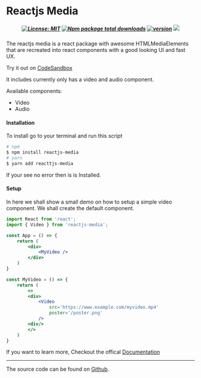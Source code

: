 # Reactjs Media

##### <div align="center"> [![License: MIT](https://flat.badgen.net/npm/license/reactjs-media)](https://opensource.org/licenses/MIT) [![Npm package total downloads](https://flat.badgen.net/npm/dt/reactjs-media)](https://npmjs.com/package/reactjs-media) [![version](https://flat.badgen.net/npm/v/reactjs-media)](https://npmjs.com/package/reactjs-media) [![](https://flat.badgen.net/badge/icon/github?icon=github&label&color=black)](https://github.com/jim-junior/reactjs-media) </div>

The reactjs media is a react package with awesome HTMLMediaElements that are recreated into react components with a good looking UI and fast UX.

Try it out on [CodeSandbox](https://codesandbox.io/p/sandbox/reactjs-media-c5x795)

It includes currently only has a video and audio component.

Available components:

- Video
- Audio

#### Installation

To install go to your terminal and run this script

```bash
# npm
$ npm install reactjs-media
# yarn
$ yarn add reacttjs-media
```

If your see no error then is is Installed.

#### Setup

In here we shall show a small demo on how to setup a simple video component. We shall create the default component.


```jsx
import React from 'react';
import { Video } from 'reactjs-media';

const App = () => {
    return (
        <div>
            <MyVideo />
        </div>
    )
}

const MyVideo = () => {
    return (
        <>
        <div>
            <Video
                src='https://www.example.com/myvideo.mp4'
                poster='/poster.png'
            />
        <div/>
        </>
    )
}

```

If you want to learn more, Checkout the offical [Documentation](https://open.cranom.tech/reactjs-media/intro "Documentation")

___

The source code can be found on [Github](https://github.com/jim-junior/reactjs-media).
